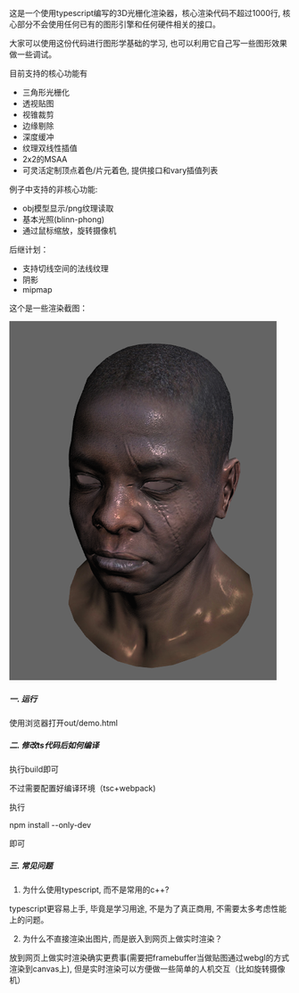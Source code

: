 
这是一个使用typescript编写的3D光栅化渲染器，核心渲染代码不超过1000行, 核心部分不会使用任何已有的图形引擎和任何硬件相关的接口。

大家可以使用这份代码进行图形学基础的学习, 也可以利用它自己写一些图形效果做一些调试。


目前支持的核心功能有

  * 三角形光栅化
  * 透视贴图
  * 视锥裁剪
  * 边缘剔除
  * 深度缓冲
  * 纹理双线性插值
  * 2x2的MSAA
  * 可灵活定制顶点着色/片元着色, 提供接口和vary插值列表
  
例子中支持的非核心功能:

  * obj模型显示/png纹理读取
  * 基本光照(blinn-phong)
  * 通过鼠标缩放，旋转摄像机

后继计划：
  
  * 支持切线空间的法线纹理
  * 阴影
  * mipmap
 

这个是一些渲染截图：

![](./docs/head.png)






##### 一. 运行

 使用浏览器打开out/demo.html


##### 二. 修改ts代码后如何编译

执行build即可

不过需要配置好编译环境（tsc+webpack)

执行

npm install --only-dev 

即可

##### 三. 常见问题

1. 为什么使用typescript, 而不是常用的c++?

typescript更容易上手, 毕竟是学习用途, 不是为了真正商用, 不需要太多考虑性能上的问题。

2. 为什么不直接渲染出图片, 而是嵌入到网页上做实时渲染？ 

放到网页上做实时渲染确实更费事(需要把framebuffer当做贴图通过webgl的方式渲染到canvas上), 但是实时渲染可以方便做一些简单的人机交互（比如旋转摄像机）



